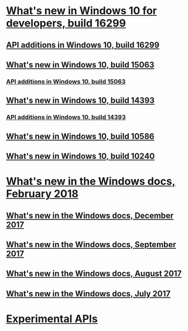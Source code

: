 # [What's new in Windows 10 for developers, build 16299](../whats-new/windows-10-build-16299.md)
## [API additions in Windows 10, build 16299](../whats-new/windows-10-build-16299-api-diff.md)
## [What's new in Windows 10, build 15063](../whats-new/windows-10-build-15063.md)
### [API additions in Windows 10, build 15063](../whats-new/windows-10-build-15063-api-diff.md)
## [What's new in Windows 10, build 14393](../whats-new/windows-10-build-14393.md)
### [API additions in Windows 10, build 14393](../whats-new/windows-10-build-14393-api-diff.md)
## [What's new in Windows 10, build 10586](../whats-new/windows-10-build-10586.md)
## [What's new in Windows 10, build 10240](../whats-new/windows-10-build-10240.md)
# [What's new in the Windows docs, February 2018](../whats-new/windows-docs-february-2018.md)
## [What's new in the Windows docs, December 2017](../whats-new/windows-docs-december-2017.md)
## [What's new in the Windows docs, September 2017](../whats-new/windows-docs-september-2017.md)
## [What's new in the Windows docs, August 2017](../whats-new/windows-docs-august-2017.md)
## [What's new in the Windows docs, July 2017](../whats-new/windows-docs-july-2017.md)
# [Experimental APIs](../whats-new/experimental-apis.md)